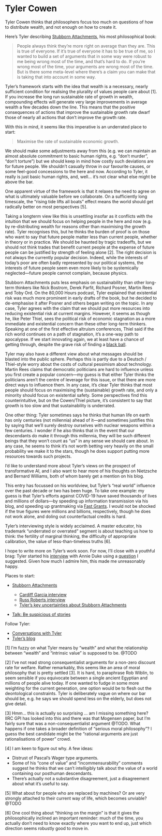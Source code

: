 # Tyler Cowen
Tyler Cowen thinks that philosophers focus too much on questions of how to distribute wealth, and not enough on how to create it.

Here’s Tyler describing [Stubborn Attachments](https://www.ft.com/content/4803dd39-9c14-3a4c-90e4-c9630999660f), his most philosophical book:

> People always think they’re more right on average than they are. This is true of everyone. If it’s true of everyone it has to be true of me, so I wanted to build a set of arguments that in some way were robust to me being wrong most of the time, and that’s hard to do. If you’re wrong most of the time, your arguments are wrong most of the time. But is there some meta-level where there’s a claim you can make that is taking that into account in some way.

Tyler’s framework starts with the idea that wealth is a necessary, nearly sufficient condition for realising the plurality of values people care about [1]. If you increase the long run sustainable rate of growth in wealth, compounding effects will generate very large improvements in average wealth a few decades down the line. This means that the positive consequences of actions that improve the sustainable growth rate dwarf those of nearly all actions that don’t improve the growth rate. 

With this in mind, it seems like this imperative is an underrated place to start:

> Maximise the rate of sustainable economic growth.

We should make some adjustments away from this (e.g. we can maintain an almost absolute commitment to basic human rights, e.g. “don’t murder”, “don’t torture”) but we should keep in mind how costly such deviations are for future people. We shouldn’t casually throw in our favourite causes, or some feel-good concessions to the here and now. According to Tyler, it really is just basic human rights, and, well…  it’s not clear what else might be above the bar.  

One apparent virtue of the framework is that it relaxes the need to agree on what is ultimately valuable before we collaborate. On a sufficiently long timescale, the “rising tide lifts all boats” effect means the world should get radically better on most perspectives [5]. 

Taking a longterm view like this is unsettling insofar as it conflicts with the intuition that we should focus on helping people in the here and now (e.g. by re-distributing wealth for reasons other than maximising the growth rate). Tyler recognises this, but he thinks the burden of proof is on those who want to say that future people matter less than current people, whether in theory or in practice. We should be haunted by tragic tradeoffs, but we should not think trades that benefit current people at the expense of future people can be justified by strength of feeling alone [2]. The right decision is not always the currently popular decision. Indeed, while the interests of today’s poor are often badly represented by our political systems, the interests of future people seem even more likely to be systemically neglected—future people cannot complain, because physics.

Stubborn Attachments puts less emphasis on sustainability than other long-term thinkers like Nick Bostrom, Derek Parfit, Richard Posner, Martin Rees and Toby Ord. On the 80,000 Hours podcast, Tyler explained that existential risk was much more prominent in early drafts of the book, but he decided to de-emphasise it after Posner and others began writing on the topic. In any case, Tyler agrees with the claim that we should put more resources into reducing existential risk at current margins. However, it seems as though he, like Peter Thiel, sees the political risk of economic stagnation as a more immediate and existential concern than these other long-term thinkers. Speaking at one of the first effective altruism conferences, Thiel said if the rich world continues on a path of stagnation, it’s a one-way path to apocalypse. If we start innovating again, we at least have a chance of getting through, despite the grave risk of finding a [black ball](https://www.nickbostrom.com/papers/vulnerable.pdf).

Tyler may also have a different view about what messages should be blasted into the public sphere. Perhaps this is partly due to a Deutsch / Thiel-style worry about the costs of cultural pessimism about technology. Martin Rees claims that democratic politicians are hard to influence unless you first create a popular concern—my guess is that either Tyler thinks the politicians aren’t the centre of leverage for this issue, or that there are more direct ways to influence them. In any case, it’s clear Tyler thinks that most people should focus on maximising the (sustainable) growth rate, and only a minority should focus on existential safety. Some perspectives find this counterintuitive, but on the Cowen/Thiel picture, it’s consistent to say that growth is too slow and that sustainability is underrated. 

One other thing: Tyler sometimes says he thinks that human life on earth has only centuries (not millennia) ahead of it—and sometimes justifies this by saying that we’ll surely destroy ourselves with nuclear weapons within a few centuries. I wonder if he also thinks that in the event that our descendants do make it through this millennia, they will be such different beings that they won’t count as “us” in any sense we should care about. In any case, he seems to think it’s not worth betting very heavily on the small probability we make it to the stars, though he does support putting more resources towards such projects.

I’d like to understand more about Tyler’s views on the prospect of transformative AI, and I also want to hear more of his thoughts on Nietzsche and Bernard Williams, both of whom barely get a mention on his blog.

This entry has focussed on his worldview, but Tyler’s “real world” influence over the past decade or two has been huge. To take one example: my guess is that Tyler’s efforts against COVID-19 have saved thousands of lives and millions of dollars—by speeding up information transmission via his blog, and speeding up grantmaking via [Fast Grants](https://fastgrants.org). I would not be shocked if the true figures were millions and billions, respectively, though he does not work alone, and doling out counterfactual credits is hard. 

Tyler’s interviewing style is widely acclaimed. A master educator, his trademark “underrated or overrated” segment is about teaching us how to think: the fertility of marginal thinking, the difficulty of appropriate calibration, the value of less-than-timeless truths [6].

I hope to write more on Tyler’s work soon. For now, I’ll close with a youthful brag: Tyler started his [interview](https://conversationswithtyler.com/episodes/annie-duke/) with Annie Duke using a [question](https://marginalrevolution.com/marginalrevolution/2020/05/what-should-i-ask-annie-duke.html?commentID=160091749) I suggested. Given how much I admire him, this made me unreasonably happy.

Places to start:
* [Stubborn Attachments](https://www.amazon.co.uk/Stubborn-Attachments-Prosperous-Responsible-Individuals/dp/1732265135)
	* [Cardiff Garcia interview](https://thevalmy.com/28)
	* [Russ Roberts interview](https://www.listennotes.com/podcasts/econtalk/tyler-cowen-on-stubborn-voTPp5YliH3/)
	* [Tyler’s key uncertainties about Stubborn Attachments](https://thevalmy.com/29)
	
* [Talk: Be suspicious of stories](https://www.ted.com/talks/tyler_cowen_be_suspicious_of_simple_stories/transcript?language=en)

Follow Tyler:
* [Conversations with Tyler](https://conversationswithtyler.com/)
* [Tyler’s blog](marginalrevolution.com/)

[1] I’m fuzzy on what Tyler means by “wealth” and what the relationship between “wealth” and “intrinsic value” is supposed to be. @TODO

[2] I’ve not read strong consequentialist arguments for a non-zero discount rate for welfare. Rather remarkably, this seems like an area of moral philosophy that is pretty settled [3]. It is hard, to paraphrase Rob Wiblin, to seem sensible if you equivocate between a single ancient Egyptian and millions of people alive today. If one wanted to fudge in some more weighting for the current generation, one option would be to flesh out the deontological constraints. Tyler is deliberately vague on where our bar should be, e.g. he says we should spend less on the elderly, but does not give detail. 

[3] Hmm… this is actually so surprising … am I missing something here? IIRC GPI has looked into this and there was that Mogensen paper, but I’m fairly sure that was a non-consequentialist argument @TODO. What happens if one takes a broader definition of “serious moral philosophy”? I guess the best candidate might be the “rational arguments are just rationalisations of power” crowd.

[4] I am keen to figure out why. A few ideas:

* Distrust of Pascal’s Wager type arguments.
* Some of his “cone of value” and “incommensurability” comments suggest he thinks that we can’t intelligibly talk about the value of a world containing our posthuman descendants.
* There’s actually not a substantive disagreement, just a disagreement about what it’s useful to say. 

[5] What about for people who are replaced by machines? Or are very strongly attached to their current way of life, which becomes unviable? @TODO

[6] One cool thing about “thinking on the margin” is that it gives the philosophically inclined an important reminder: much of the time, you actually don’t need to know exactly where you want to end up, just which direction seems robustly good to move in.  

<!-- #web/people -->

<!-- {BearID:tyler-cowen.md} -->
